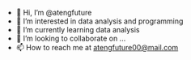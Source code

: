 - 👋 Hi, I’m @atengfuture
- 👀 I’m interested in data analysis and programming
- 🌱 I’m currently learning data analysis
- 💞️ I’m looking to collaborate on ...
- 📫 How to reach me at atengfuture00@mail.com

<!---
atengfuture/atengfuture is a ✨ special ✨ repository because its `README.md` (this file) appears on your GitHub profile.
You can click the Preview link to take a look at your changes.
--->
